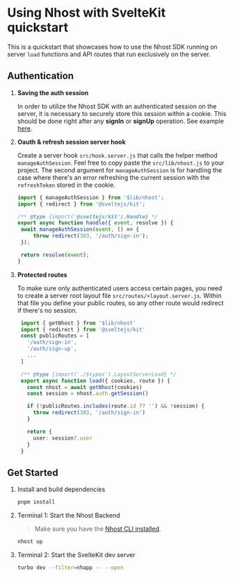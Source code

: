 # Using Nhost with SvelteKit quickstart

This is a quickstart that showcases how to use the Nhost SDK running on server `load` functions and API routes that run exclusively on the server.

## Authentication

1. **Saving the auth session**

   In order to utilize the Nhost SDK with an authenticated session on the server, it is necessary to securely store this session within a cookie. This should be done right after any **signIn** or **signUp** operation. See example [here](https://github.com/nhost/nhost/blob/main/examples/quickstarts/sveltekit/src/routes/auth/sign-in/email-password/+page.server.js).

2. **Oauth & refresh session server hook**

   Create a server hook `src/hook.server.js` that calls the helper method `manageAuthSession`. Feel free to copy paste the `src/lib/nhost.js` to your project. The second argument for `manageAuthSession` is for handling the case where there's an error refreshing the current session with the `refreshToken` stored in the cookie.

   ```typescript
   import { manageAuthSession } from '$lib/nhost';
   import { redirect } from '@sveltejs/kit';

   /** @type {import('@sveltejs/kit').Handle} */
   export async function handle({ event, resolve }) {
   	await manageAuthSession(event, () => {
   		throw redirect(303, '/auth/sign-in');
   	});

   	return resolve(event);
   }
   ```

3. **Protected routes**

   To make sure only authenticated users access certain pages, you need to create a server root layout file `src/routes/+layout.server.js`. Within that file you define your public routes, so any other route would redirect if there's no session.

   ```typescript
    import { getNhost } from '$lib/nhost'
    import { redirect } from '@sveltejs/kit'
    const publicRoutes = [
      '/auth/sign-in',
      '/auth/sign-up',
      ...
    ]

    /** @type {import('./$types').LayoutServerLoad} */
    export async function load({ cookies, route }) {
      const nhost = await getNhost(cookies)
      const session = nhost.auth.getSession()

      if (!publicRoutes.includes(route.id ?? '') && !session) {
        throw redirect(303, '/auth/sign-in')
      }

      return {
        user: session?.user
      }
    }
   ```

## Get Started

1. Install and build dependencies

   ```sh
   pnpm install
   ```

2. Terminal 1: Start the Nhost Backend

   > Make sure you have the [Nhost CLI installed](https://docs.nhost.io/platform/cli).

   ```sh
   nhost up
   ```

3. Terminal 2: Start the SvelteKit dev server

   ```sh
   turbo dev --filter=nhapp -- --open
   ```
